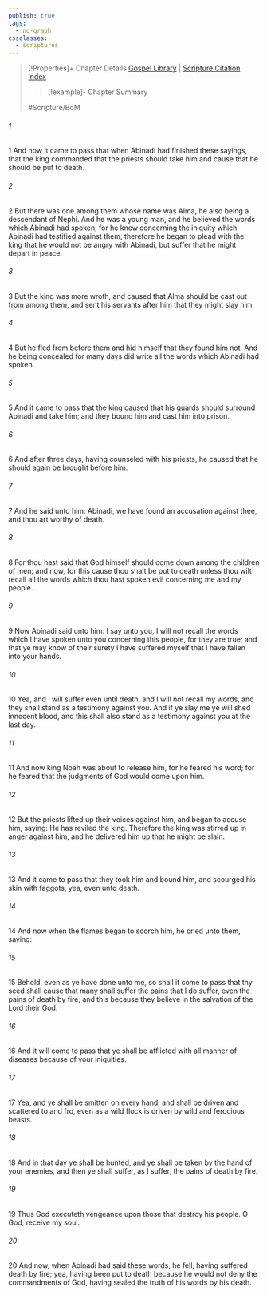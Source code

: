 ```yaml
---
publish: true
tags:
  - no-graph
cssclasses:
  - scriptures
---
```

>[!Properties]+ Chapter Details
>[Gospel Library](https://churchofjesuschrist.org/study/scriptures/bofm/mosiah/17?lang=eng)    |    [Scripture Citation Index](https://scriptures.byu.edu/#0d411::c0d411)
>>[!example]- Chapter Summary
>> 
> 
>
>#Scripture/BoM
###### 1
1 And now it came to pass that when Abinadi had finished these sayings, that the king commanded that the priests should take him and cause that he should be put to death.
###### 2
2 But there was one among them whose name was Alma, he also being a descendant of Nephi. And he was a young man, and he believed the words which Abinadi had spoken, for he knew concerning the iniquity which Abinadi had testified against them; therefore he began to plead with the king that he would not be angry with Abinadi, but suffer that he might depart in peace.
###### 3
3 But the king was more wroth, and caused that Alma should be cast out from among them, and sent his servants after him that they might slay him.
###### 4
4 But he fled from before them and hid himself that they found him not. And he being concealed for many days did write all the words which Abinadi had spoken.
###### 5
5 And it came to pass that the king caused that his guards should surround Abinadi and take him; and they bound him and cast him into prison.
###### 6
6 And after three days, having counseled with his priests, he caused that he should again be brought before him.
###### 7
7 And he said unto him: Abinadi, we have found an accusation against thee, and thou art worthy of death.
###### 8
8 For thou hast said that God himself should come down among the children of men; and now, for this cause thou shalt be put to death unless thou wilt recall all the words which thou hast spoken evil concerning me and my people.
###### 9
9 Now Abinadi said unto him: I say unto you, I will not recall the words which I have spoken unto you concerning this people, for they are true; and that ye may know of their surety I have suffered myself that I have fallen into your hands.
###### 10
10 Yea, and I will suffer even until death, and I will not recall my words, and they shall stand as a testimony against you. And if ye slay me ye will shed innocent blood, and this shall also stand as a testimony against you at the last day.
###### 11
11 And now king Noah was about to release him, for he feared his word; for he feared that the judgments of God would come upon him.
###### 12
12 But the priests lifted up their voices against him, and began to accuse him, saying: He has reviled the king. Therefore the king was stirred up in anger against him, and he delivered him up that he might be slain.
###### 13
13 And it came to pass that they took him and bound him, and scourged his skin with faggots, yea, even unto death.
###### 14
14 And now when the flames began to scorch him, he cried unto them, saying:
###### 15
15 Behold, even as ye have done unto me, so shall it come to pass that thy seed shall cause that many shall suffer the pains that I do suffer, even the pains of death by fire; and this because they believe in the salvation of the Lord their God.
###### 16
16 And it will come to pass that ye shall be afflicted with all manner of diseases because of your iniquities.
###### 17
17 Yea, and ye shall be smitten on every hand, and shall be driven and scattered to and fro, even as a wild flock is driven by wild and ferocious beasts.
###### 18
18 And in that day ye shall be hunted, and ye shall be taken by the hand of your enemies, and then ye shall suffer, as I suffer, the pains of death by fire.
###### 19
19 Thus God executeth vengeance upon those that destroy his people. O God, receive my soul.
###### 20
20 And now, when Abinadi had said these words, he fell, having suffered death by fire; yea, having been put to death because he would not deny the commandments of God, having sealed the truth of his words by his death.
